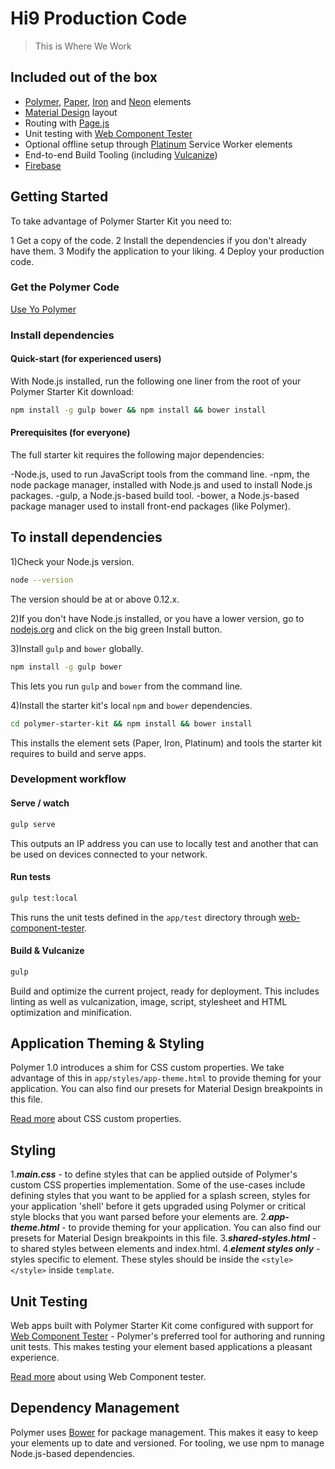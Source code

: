 # Hi9 Production Code

> This is Where We Work

## Included out of the box

* [Polymer](http://polymer-project.org), [Paper](https://elements.polymer-project.org/browse?package=paper-elements), [Iron](https://elements.polymer-project.org/browse?package=iron-elements) and [Neon](https://elements.polymer-project.org/browse?package=neon-elements) elements
* [Material Design](http://www.google.com/design/spec/material-design/introduction.html) layout
* Routing with [Page.js](https://visionmedia.github.io/page.js/)
* Unit testing with [Web Component Tester](https://github.com/Polymer/web-component-tester)
* Optional offline setup through [Platinum](https://elements.polymer-project.org/browse?package=platinum-elements) Service Worker elements
* End-to-end Build Tooling (including [Vulcanize](https://github.com/Polymer/vulcanize))
* [Firebase](https://firebase.com)

## Getting Started

To take advantage of Polymer Starter Kit you need to:

1 Get a copy of the code.
2 Install the dependencies if you don't already have them.
3 Modify the application to your liking.
4 Deploy your production code.

### Get the Polymer Code

[Use Yo Polymer](https://github.com/yeoman/generator-polymer)

### Install dependencies

#### Quick-start (for experienced users)

With Node.js installed, run the following one liner from the root of your Polymer Starter Kit download:

```sh
npm install -g gulp bower && npm install && bower install
```

#### Prerequisites (for everyone)

The full starter kit requires the following major dependencies:

-Node.js, used to run JavaScript tools from the command line.
-npm, the node package manager, installed with Node.js and used to install Node.js packages.
-gulp, a Node.js-based build tool.
-bower, a Node.js-based package manager used to install front-end packages (like Polymer).

## To install dependencies

1)Check your Node.js version.

```sh
node --version
```

The version should be at or above 0.12.x.

2)If you don't have Node.js installed, or you have a lower version, go to [nodejs.org](https://nodejs.org) and click on the big green Install button.

3)Install `gulp` and `bower` globally.

```sh
npm install -g gulp bower
```

This lets you run `gulp` and `bower` from the command line.

4)Install the starter kit's local `npm` and `bower` dependencies.

```sh
cd polymer-starter-kit && npm install && bower install
```

This installs the element sets (Paper, Iron, Platinum) and tools the starter kit requires to build and serve apps.

### Development workflow

#### Serve / watch

```sh
gulp serve
```

This outputs an IP address you can use to locally test and another that can be used on devices connected to your network.

#### Run tests

```sh
gulp test:local
```

This runs the unit tests defined in the `app/test` directory through [web-component-tester](https://github.com/Polymer/web-component-tester).

#### Build & Vulcanize

```sh
gulp
```

Build and optimize the current project, ready for deployment. This includes linting as well as vulcanization, image, script, stylesheet and HTML optimization and minification.

## Application Theming & Styling

Polymer 1.0 introduces a shim for CSS custom properties. We take advantage of this in `app/styles/app-theme.html` to provide theming for your application. You can also find our presets for Material Design breakpoints in this file.

[Read more](https://www.polymer-project.org/1.0/docs/devguide/styling.html) about CSS custom properties.

## Styling

1.***main.css*** - to define styles that can be applied outside of Polymer's custom CSS properties implementation. Some of the use-cases include defining styles that you want to be applied for a splash screen, styles for your application 'shell' before it gets upgraded using Polymer or critical style blocks that you want parsed before your elements are.
2.***app-theme.html*** - to provide theming for your application. You can also find our presets for Material Design breakpoints in this file.
3.***shared-styles.html*** - to shared styles between elements and index.html.
4.***element styles only*** - styles specific to element. These styles should be inside the `<style></style>` inside `template`.

## Unit Testing

Web apps built with Polymer Starter Kit come configured with support for [Web Component Tester](https://github.com/Polymer/web-component-tester) - Polymer's preferred tool for authoring and running unit tests. This makes testing your element based applications a pleasant experience.

[Read more](https://github.com/Polymer/web-component-tester#html-suites) about using Web Component tester.

## Dependency Management

Polymer uses [Bower](http://bower.io) for package management. This makes it easy to keep your elements up to date and versioned. For tooling, we use npm to manage Node.js-based dependencies.